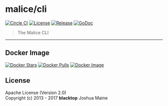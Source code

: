 malice/cli
==========

[![Circle CI](https://circleci.com/gh/maliceio/cli.png?style=shield)](https://circleci.com/gh/maliceio/cli) [![License](https://img.shields.io/badge/licence-Apache%202.0-blue.svg)](LICENSE) [![Release](https://img.shields.io/github/release/maliceio/cli.svg)](https://github.com/maliceio/cli/releases/latest) [![GoDoc](https://godoc.org/github.com/maliceio/cli?status.svg)](https://godoc.org/github.com/maliceio/cli)

> The Malice CLI

___

Docker Image
------------

[![Docker Stars](https://img.shields.io/docker/stars/malice/cli.svg)](https://hub.docker.com/r/malice/cli/) [![Docker Pulls](https://img.shields.io/docker/pulls/malice/cli.svg)](https://hub.docker.com/r/malice/cli/) [![Docker Image](https://img.shields.io/badge/docker%20image-10.9MB-blue.svg)](https://hub.docker.com/r/malice/cli/)

License
-------

Apache License (Version 2.0)  
Copyright (c) 2013 - 2017 **blacktop** Joshua Maine
